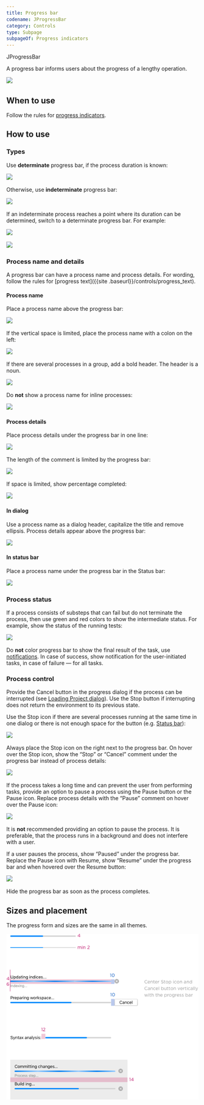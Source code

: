 ```yaml
---
title: Progress bar
codename: JProgressBar
category: Controls
type: Subpage
subpageOf: Progress indicators
---
```

<tldr>JProgressBar</tldr>

A progress bar informs users about the progress of a lengthy operation.

![](determinate_example.png)

## When to use

Follow the rules for [progress indicators](progress_indicators.md).


## How to use

### Types

Use **determinate** progress bar, if the process duration is known:

![](determinate_example.png)

Otherwise, use **indeterminate** progress bar:

![](indeterminate_example.png)

If an indeterminate process reaches a point where its duration can be determined, switch to a determinate progress bar. For example:

![](progress_bar_indeterminate.png)

![](progress_bar_determinate.png)


### Process name and details

A progress bar can have a process name and process details. For wording, follow the rules for [progress text]({{site
.baseurl}}/controls/progress_text).

#### Process name

Place a process name above the progress bar:

![](label_above.png)

If the vertical space is limited, place the process name with a colon on the left:

![](label_left.png)

If there are several processes in a group, add a bold header. The header is a noun.

![](several_progresses.png)

Do **not** show a process name for inline processes:

![](tool_window.png)


#### Process details

Place process details under the progress bar in one line:

![](comment.png)

The length of the comment is limited by the progress bar:

![](comment_long.png)

If space is limited,  show percentage completed:

![](horizontaly.png)


#### In dialog

Use a process name as a dialog header, capitalize the title and remove ellipsis. Process details appear above the progress bar:

![](dialog.png)

#### In status bar

Place a process name under the progress bar in the Status bar:

![](status_bar.png)




### Process status

If a process consists of substeps that can fail but do not terminate the process, then use green and red colors to show the intermediate status. For example, show the status of the running tests:

![](progress_color.png)

Do **not** color progress bar to show the final result of the task, use [notifications](notification_types.md). In case of success, show notification for the user-initiated tasks, in case of failure — for all tasks.


### Process control

Provide the Cancel button in the progress dialog if the process can be interrupted (see [Loading Project dialog](#in-dialog)). Use the Stop button if interrupting does not return the environment to its previous state.

Use the Stop icon if there are several processes running at the same time in one dialog or there is not enough space for the button (e.g. [Status bar](#in-status-bar)):

![](tasks_dialog.png)

Always place the Stop icon on the right next to the progress bar. On hover over the Stop icon, show the “Stop” or “Cancel” comment under the progress bar instead of process details:

![](hover_stop_icon.png)

If the process takes a long time and can prevent the user from performing tasks, provide an option to pause a process using the Pause button or the Pause icon. Replace process details with the “Pause” comment on hover over the Pause icon:

![](pause.png)

It is **not** recommended providing an option to pause the process. It is preferable, that the process runs in a background and does not interfere with a user.

If a user pauses the process, show “Paused” under the progress bar. Replace the Pause icon with Resume, show “Resume” under the progress bar and when hovered over the Resume button:

![](resume.png)

Hide the progress bar as soon as the process completes.


## Sizes and placement

The progress form and sizes are the same in all themes.

![](../../../images/ui/progress_bar/sizes.png)




